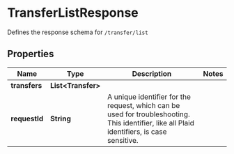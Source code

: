 

# TransferListResponse

Defines the response schema for `/transfer/list`

## Properties

| Name | Type | Description | Notes |
|------------ | ------------- | ------------- | -------------|
|**transfers** | **List&lt;Transfer&gt;** |  |  |
|**requestId** | **String** | A unique identifier for the request, which can be used for troubleshooting. This identifier, like all Plaid identifiers, is case sensitive. |  |



